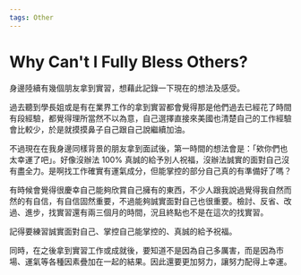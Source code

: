 ```yaml
---
tags: Other
---
```


# Why Can't I Fully Bless Others?

身邊陸續有幾個朋友拿到實習，想藉此記錄一下現在的想法及感受。

過去聽到學長姐或是有在業界工作的拿到實習都會覺得那是他們過去已經花了時間有段經驗，都覺得理所當然不以為意，自己選擇直接來美國也清楚自己的工作經驗會比較少，於是就摸摸鼻子自己跟自己說繼續加油。

不過現在在我身邊同樣背景的朋友拿到面試後，第一時間的想法會是：「欸你們也太幸運了吧」。好像沒辦法 100% 真誠的給予別人祝福，沒辦法誠實的面對自己沒有盡全力。是啊找工作確實有運氣成分，但能掌控的部分自己真的有準備好了嗎？

有時候會覺得很慶幸自己能夠欣賞自己擁有的東西，不少人跟我說過覺得我自然而然的有自信，有自信固然重要，不過能夠誠實面對自己也很重要。檢討、反省、改過、進步，找實習還有兩三個月的時間，況且終點也不是在這次的找實習。

記得要練習誠實面對自己、掌控自己能掌控的、真誠的給予祝福。

同時，在之後拿到實習工作或成就後，要知道不是因為自己多厲害，而是因為市場、運氣等各種因素疊加在一起的結果。因此還要更加努力，讓努力配得上幸運。
